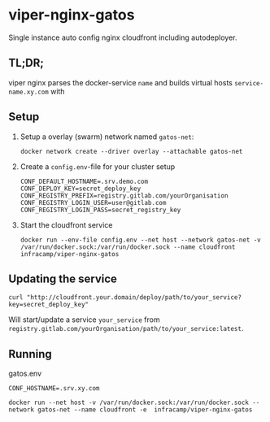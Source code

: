 # viper-nginx-gatos

Single instance auto config nginx cloudfront including autodeployer.

## TL;DR;

viper nginx parses the docker-service `name` and builds virtual hosts `service-name.xy.com` with  

## Setup

1) Setup a overlay (swarm) network named `gatos-net`:
    ```
    docker network create --driver overlay --attachable gatos-net
    ```
    
2) Create a `config.env`-file for your cluster setup
    ```
    CONF_DEFAULT_HOSTNAME=.srv.demo.com
    CONF_DEPLOY_KEY=secret_deploy_key
    CONF_REGISTRY_PREFIX=registry.gitlab.com/yourOrganisation
    CONF_REGISTRY_LOGIN_USER=user@gitlab.com
    CONF_REGISTRY_LOGIN_PASS=secret_registry_key
    ```
3) Start the cloudfront service
    ```
    docker run --env-file config.env --net host --network gatos-net -v /var/run/docker.sock:/var/run/docker.sock --name cloudfront infracamp/viper-nginx-gatos
    ```

## Updating the service

```
curl "http://cloudfront.your.domain/deploy/path/to/your_service?key=secret_deploy_key"
```

Will start/update a service `your_service` from `registry.gitlab.com/yourOrganisation/path/to/your_service:latest`.

## Running


gatos.env
```
CONF_HOSTNAME=.srv.xy.com

```


```
docker run --net host -v /var/run/docker.sock:/var/run/docker.sock --network gatos-net --name cloudfront -e  infracamp/viper-nginx-gatos
```

